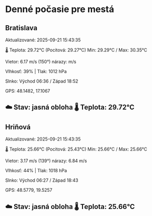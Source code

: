 ﻿# Denné počasie pre mestá

## Bratislava
Aktualizované: 2025-09-21 15:43:35

🌡️ Teplota: 29.72°C 
(Pocitová: 29.27°C)
Min: 29.29°C / Max: 30.35°C

Vietor: 6.17 m/s    (150°) 
nárazy:  m/s

Vlhkosť: 39% | Tlak: 1012 hPa

Slnko: Východ 06:36 / Západ 18:52

GPS: 48.1482, 17.1067

☁️ Stav: jasná obloha        🌡️ Teplota: 29.72°C
---

## Hriňová
Aktualizované: 2025-09-21 15:43:35

🌡️ Teplota: 25.66°C 
(Pocitová: 25.43°C)
Min: 25.66°C / Max: 25.66°C

Vietor: 3.17 m/s (139°)
nárazy: 6.84 m/s

Vlhkosť: 44% | Tlak: 1018 hPa

Slnko: Východ 06:27 / Západ 18:43

GPS: 48.5779, 19.5257

☁️ Stav: jasná obloha        🌡️ Teplota: 25.66°C
---
